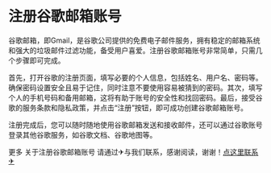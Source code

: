 # 注册谷歌邮箱账号

谷歌邮箱，即Gmail，是谷歌公司提供的免费电子邮件服务，拥有稳定的邮箱系统和强大的垃圾邮件过滤功能，备受用户喜爱。注册谷歌邮箱账号非常简单，只需几个步骤即可完成。

首先，打开谷歌的注册页面，填写必要的个人信息，包括姓名、用户名、密码等。确保密码设置安全且易于记住，同时注意不要使用容易被猜到的密码。其次，填写个人的手机号码和备用邮箱，这将有助于账号的安全性和找回密码。最后，接受谷歌的服务条款和隐私政策，并点击“注册”按钮，即可成功创建谷歌邮箱账号。

注册完成后，您可以随时随地使用谷歌邮箱发送和接收邮件，还可以通过谷歌账号登录其他谷歌服务，如谷歌文档、谷歌地图等。

更多 关于注册谷歌邮箱账号 请通过✈与我们联系，感谢阅读，谢谢！[点这里联系✈](https://lm.k02.cc)